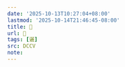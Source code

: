 ```yaml
---
date: '2025-10-13T10:27:04+08:00'
lastmod: '2025-10-14T21:46:45-08:00'
title: 􂄇
url: 􂄇
tags: [邐]
src: DCCV
note:
---
```

